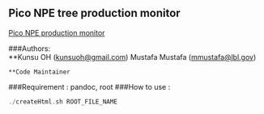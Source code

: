 ## Pico NPE tree production monitor
[Pico NPE production monitor](http://www.star.bnl.gov/protected/heavy/kunsu/run14/picoNpeProductionMonitor/)

###Authors:  
	**Kunsu OH	(kunsuoh@gmail.com)
	Mustafa Mustafa	(mmustafa@lbl.gov)  
	
	**Code Maintainer

###Requirement : 
pandoc, root
###How to use : 
```c++
./createHtml.sh ROOT_FILE_NAME
```
